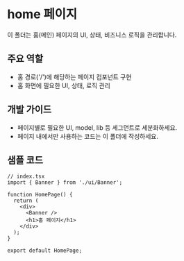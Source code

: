 # home 페이지

이 폴더는 홈(메인) 페이지의 UI, 상태, 비즈니스 로직을 관리합니다.

## 주요 역할

- 홈 경로('/')에 해당하는 페이지 컴포넌트 구현
- 홈 화면에 필요한 UI, 상태, 로직 관리

## 개발 가이드

- 페이지별로 필요한 UI, model, lib 등 세그먼트로 세분화하세요.
- 페이지 내에서만 사용하는 코드는 이 폴더에 작성하세요.

## 샘플 코드

```tsx
// index.tsx
import { Banner } from './ui/Banner';

function HomePage() {
  return (
    <div>
      <Banner />
      <h1>홈 페이지</h1>
    </div>
  );
}

export default HomePage;
```
